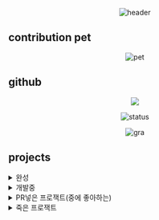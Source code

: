 <div align="center">
    
![header](https://capsule-render.vercel.app/api?type=waving&color=00AAFF&height=300&section=header&desc=Sunrin%20Software%20Division%20118th&descAlign=70&text=5-23dev&fontSize=70&FontAlignY=40&fontColor=ffffff)

</div>

## contribution pet
<div align="center">

![pet](https://render.gitanimals.org/farms/5-23) 

</div>

## github
<div align="center">
<a href="https://opgc.me/#/users/5-23" target="_blank"><img src="https://api.opgc.me/githubs/users/5-23/tag/?theme=basic" /></a>   
    
![status](https://github-readme-stats.vercel.app/api?username=5-23&show_icons=true&theme=white)


![gra](https://github-readme-activity-graph.vercel.app/graph?username=5-23&bg_color=ffffff&color=3366ff&line=3366ff&point=3366ff&area=true&hide_border=true)

</div>

## projects
<details>
<summary>완성</summary>
<table>
    <tr>
        <th>프로젝트명</th>
        <th>소스코드</th>
    </tr>
    <tr>
        <td>tosspay-rs</td>
        <td>https://github.com/tosspay-lib/tosspay-rs</td>
    </tr>
    <tr>
        <td>tosspay-py</td>
        <td>https://github.com/tosspay-lib/tosspay-py</td>
    </tr>
    <tr>
        <td>pet</td>
        <td>https://github.com/5-23/pet</td>
    </tr>
    <tr>
        <td>stonyite</td>
        <td>https://github.com/5-23/stonyite</td>
    </tr>
    <tr>
        <td>ＬＩＭＢＯ</td>
        <td>https://github.com/5-23/limbo</td>
    </tr>
    <tr>
        <td>rust-tetris</td>
        <td>https://github.com/5-23/rust-tetris</td>
    </tr>
    <tr>
        <td>rust-sanke</td>
        <td>https://github.com/5-23/rust-snake</td>
    </tr>
    <tr>
        <td>colorfully-rs</td>
        <td>https://github.com/5-23/colorfully-rs</td>
    </tr>
    <tr>
        <td>웹게임</td>
        <td>https://github.com/5-23/game-project</td>
    </tr>
</table>
</details>

<details>
<summary>개발중</summary>
<table>
    <tr>
        <th>프로젝트명</th>
        <th>소스코드</th>
    </tr>
    <tr>
        <td>돌돌이 디스코드봇</td>
        <td>https://github.com/objectiveTM/stoney-bot</td>
    </tr>
    <tr>
        <td>헬리오 윈(서버, 클라이언트, 유틸)</td>
        <td>https://github.com/helloww-in</td>
    </tr>
</table>
</details>


<details>
<summary>PR넣은 프로잭트(중에 좋아하는)</summary>
<table>
    <tr>
        <th>프로젝트명</th>
        <th>소스코드</th>
    </tr>
    <tr>
        <td>Dotfiles</td>
        <td>https://github.com/Phant80m/Dotfiles</td>
    </tr>
    <tr>
        <td>Seraphite</td>
        <td>https://github.com/Phant80m/Seraphite</td>
    </tr>
    <tr>
        <td>shuttle docs</td>
        <td>https://github.com/shuttle-hq/shuttle-docs</td>
    </tr>
</table>
</details>


<details>
<summary>죽은 프로잭트</summary>
<table>
    <tr>
        <th>프로젝트명</th>
        <th>소스코드</th>
    </tr>
    <tr>
        <td>wa-sans</td>
        <td>비공계 https://www.youtube.com/watch?v=csaJelNRju8</td>
    </tr>
    <tr>
        <td>todo</td>
        <td>https://github.com/5-23/todo</td>
    </tr>
    <tr>
        <td>하몽이 디스코드</td>
        <td>https://github.com/5-23/hamong</td>
    </tr>
    <tr>
        <td>imager(분석하다 때려친거라 다시 시작할예정)</td>
        <td>https://github.com/5-23/imager-rs</td>
    </tr>
</table>
</details>

</details>
